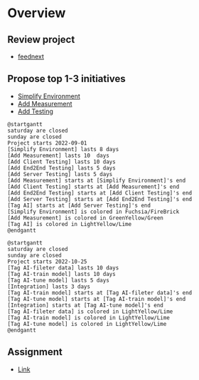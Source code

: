 # Overview

## Review project
  * [feednext](https://github.com/ozkanonur/feednext)

## Propose top 1-3 initiatives
  * [Simplify Environment](simplify-env-001.md)
  * [Add Measurement](add-measurement-001.md) 
  * [Add Testing](add-testing-001.md) 

```plantuml
@startgantt
saturday are closed
sunday are closed
Project starts 2022-09-01 
[Simplify Environment] lasts 8 days
[Add Measurement] lasts 10  days
[Add Client Testing] lasts 10 days
[Add End2End Testing] lasts 5 days
[Add Server Testing] lasts 5 days
[Add Measurement] starts at [Simplify Environment]'s end
[Add Client Testing] starts at [Add Measurement]'s end
[Add End2End Testing] starts at [Add Client Testing]'s end
[Add Server Testing] starts at [Add End2End Testing]'s end
[Tag AI] starts at [Add Server Testing]'s end
[Simplify Environment] is colored in Fuchsia/FireBrick
[Add Measurement] is colored in GreenYellow/Green
[Tag AI] is colored in LightYellow/Lime
@endgantt
```

```plantuml
@startgantt
saturday are closed
sunday are closed
Project starts 2022-10-25 
[Tag AI-fileter data] lasts 10 days
[Tag AI-train model] lasts 10 days
[Tag AI-tune model] lasts 5 days
[Integration] lasts 3 days
[Tag AI-train model] starts at [Tag AI-fileter data]'s end
[Tag AI-tune model] starts at [Tag AI-train model]'s end
[Integration] starts at [Tag AI-tune model]'s end
[Tag AI-fileter data] is colored in LightYellow/Lime
[Tag AI-train model] is colored in LightYellow/Lime
[Tag AI-tune model] is colored in LightYellow/Lime
@endgantt
```

## Assignment
  * [Link](https://gist.github.com/WhiteHsu/6f490356f9b07a7fab13d1b8591e4672)
